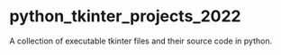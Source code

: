 # python_tkinter_projects_2022
A collection of executable tkinter files and their source code in python.
